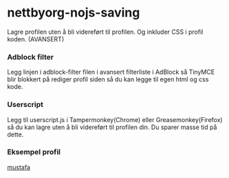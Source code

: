 # nettbyorg-nojs-saving
Lagre profilen uten å bli videreført til profilen. Og inkluder CSS i profil koden. (AVANSERT)

### Adblock filter
Legg linjen i adblock-filter filen i avansert filterliste i AdBlock så TinyMCE blir blokkert på rediger profil siden så du kan legge til egen html og css kode.

### Userscript
Legg til userscript.js i Tampermonkey(Chrome) eller Greasemonkey(Firefox) så du kan lagre uten å bli videreført til profilen din. Du sparer masse tid på dette.

### Eksempel profil
[mustafa](https://nettby.org/profile.php?user_id=13978)
